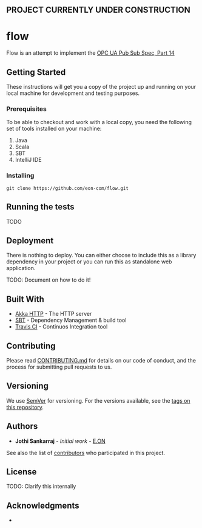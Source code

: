 ## PROJECT CURRENTLY UNDER CONSTRUCTION

# flow

Flow is an attempt to implement the [OPC UA Pub Sub Spec, Part 14](https://opcfoundation.org/developer-tools/specifications-unified-architecture/part-14-pubsub)

## Getting Started

These instructions will get you a copy of the project up and running on your local machine for development and testing purposes. 

### Prerequisites

To be able to checkout and work with a local copy, you need the following set of tools installed on your machine:

1. Java
2. Scala
3. SBT
4. IntelliJ IDE

### Installing

```
git clone https://github.com/eon-com/flow.git
```

## Running the tests

TODO

## Deployment

There is nothing to deploy. You can either choose to include this as a library dependency in your project or you can run this
as standalone web application.

TODO: Document on how to do it!

## Built With

* [Akka HTTP](https://doc.akka.io/docs/akka-http/current/index.html) - The HTTP server
* [SBT](https://www.scala-sbt.org/) - Dependency Management & build tool
* [Travis CI](https://travis-ci.org/) - Continuos Integration tool

## Contributing

Please read [CONTRIBUTING.md]() for details on our code of conduct, and the process for submitting pull requests to us.

## Versioning

We use [SemVer](http://semver.org/) for versioning. For the versions available, see the [tags on this repository](https://github.com/eon-com/flow/tags). 

## Authors

* **Jothi Sankarraj** - *Initial work* - [E.ON](https://github.com/eon-com)

See also the list of [contributors](https://github.com/eon-com/flow/contributors) who participated in this project.

## License

TODO: Clarify this internally

## Acknowledgments

* 

